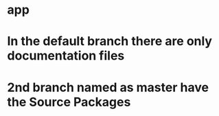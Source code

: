 # app
# In the default branch there are only documentation files
# 2nd branch named as master have the Source Packages
